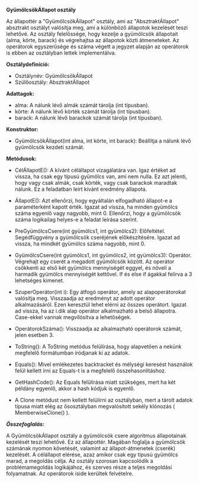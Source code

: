 **GyümölcsökÁllapot osztály**

Az állapottér a "GyümölcsökÁllapot" osztály, ami az "AbsztraktÁllapot" absztrakt osztályt valósítja meg, ami a különböző állapotok kezelését teszi lehetővé.
Az osztály felelőssége, hogy kezelje a gyümölcsök állapotait (alma, körte, barack) és végrehajtsa az állapotok közti átmeneteket. Az operátorok egyszerűsége és száma végett a jegyzet alapján az operátorok is ebben az osztályban lettek implementálva.

**Osztálydefiníció:**

 *    Osztálynév: GyümölcsökÁllapot
 *    Szülőosztály: AbsztraktÁllapot


**Adattagok:**

 *    alma: A nálunk lévő almák számát tárolja (int típusban).
 *    körte: A nálunk lévő körték számát tárolja (int típusban).
 *    barack: A nálunk lévő barackok számát tárolja (int típusban).


**Konstruktor:**

 *    GyümölcsökÁllapot(int alma, int körte, int barack): Beállítja a nálunk lévő gyümölcsök kezdeti számát.


**Metódusok:**

 *    CélÁllapotE(): A kívánt célállapot vizagálatára van. Igaz értéket ad vissza, ha csak egy típusú gyümölcs van, ami nem nulla. Ez azt jelenti, hogy vagy csak almák, csak körték, vagy csak barackok maradtak nálunk. Ez a feladatban leírt kívánt eredmény állapota.

 *    ÁllapotE(): Azt ellenőrzi, hogy egyáltalán elfogadható állapot-e a paraméterként kapott érték. Igazat ad vissza, ha minden gyümölcs száma egyenlő vagy nagyobb, mint 0. Ellenőrzi, hogy a gyümölcsök száma logikailag helyes-e a feladat leírása szerint.

 *    PreGyümölcsCsere(int gyümölcs1, int gyümölcs2): Előfeltétel. Segédfüggvény a gyümölcsök cseréjének előkészítésére. Igazat ad vissza, ha mindkét gyümölcs száma nagyobb, mint 0.

 *    GyümölcsCsere(int gyümölcs1, int gyümölcs2, int gyümölcs3): Operátor. Végrehajt egy cserét a megadott gyümölcsök között. Az operátor csökkenti az első két gyümölcs mennyiségét eggyel, és növeli a harmadik gyümölcs mennyiségét kettővel. If és else if ágakkal felírva a 3 lehetséges kimenet.

 *    SzuperOperátor(int i): Egy átfogó operátor, amely az alapoperátorokat valósítja meg. Visszaadja az eredményt az adott operátor alkalmazásáról. Ezen keresztül lehet elérni az összes operátort. Igazat ad vissza, ha az i.dik alap operátor alkalmazható a belső állapotra. Case-ekkel vannak megvílósítva a lehetőségek.

 *    OperátorokSzáma(): Visszaadja az alkalmazható operátorok számát, jelen esetben 3.

 *    ToString(): A ToString metódus felülírása, hogy alapvetően a nekünk megfelelő formátumban íródjanak ki az adatok.

 *    Equals(): Mivel emlékezetes backtracket és mélységi keresést használok felül kellett írni az Equals-t is a megfelelő összehasonlításhoz.

 *    GetHashCode(): Az Equals felülírása miatt szükséges, mert ha két példány egyenlő, akkor a hash kódjuk is egyenlő.

 *    A Clone metódust nem kellett felülírni az osztályban, mert a tárolt adatok típusa miatt elég az ősosztályban megvalósított sekély klónozás ( MemberwiseClone() ).


***Összefoglalás:***

A GyümölcsökÁllapot osztály a gyümölcsök csere algoritmus állapotainak kezelését teszi lehetővé. Ez az állapottér. Magában foglalja a gyümölcsök számának nyomon követését, valamint az állapot-átmenetek (cserék) kezelését. A célállapot elérése, azaz amikor csak egy típusú gyümölcs marad, a megoldás célja. Az osztály szorosan kapcsolódik a problémamegoldás logikájához, és szerves része a teljes megoldási folyamatnak. Az operátorok iside kerültek felvételre.
